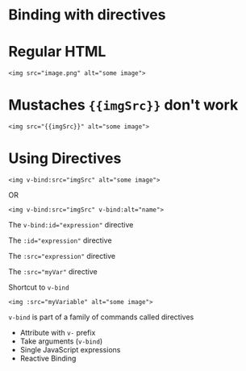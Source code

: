 # Binding with directives

# Regular HTML

```
<img src="image.png" alt="some image">
```

# Mustaches `{{imgSrc}}` don't work

```
<img src="{{imgSrc}}" alt="some image">
```

# Using Directives


```
<img v-bind:src="imgSrc" alt="some image">
```

OR

```
<img v-bind:src="imgSrc" v-bind:alt="name">
```

The `v-bind:id="expression"` directive

The `:id="expression"` directive

The `:src="expression"` directive

The `:src="myVar"` directive

Shortcut to `v-bind`

```
<img :src="myVariable" alt="some image">
```

`v-bind` is part of a family of commands called directives

- Attribute with `v-` prefix
- Take arguments (`v-bind`)
- Single JavaScript expressions
- Reactive Binding